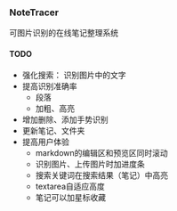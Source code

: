 ### NoteTracer
可图片识别的在线笔记整理系统
#### TODO

- 强化搜索： 识别图片中的文字
- 提高识别准确率
    - 段落
    - 加粗、高亮
- 增加删除、添加手势识别
- 更新笔记、文件夹
- 提高用户体验
    - markdown的编辑区和预览区同时滚动
    - 识别图片、上传图片时加进度条
    - 搜索关键词在搜索结果（笔记）中高亮
    - textarea自适应高度
    - 笔记可以加星标收藏
